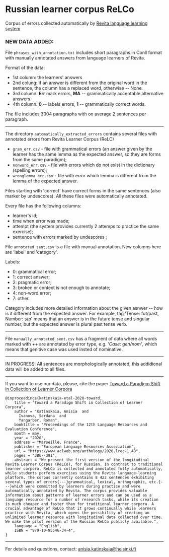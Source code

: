 # Russian learner corpus ReLCo
Corpus of errors collected automatically by [Revita language learning system](http://revita.cs.helsinki.fi/)


### NEW DATA ADDED:

File `phrases_with_annotation.txt` includes short paragraphs in Conll format 
with manually annotated answers from language learners of Revita.

Format of the data: 

* 1st column: the learners' answers
* 2nd colung: if an answer is different from the original word in the sentence, 
 the column has a replaced word, otherwise -- None.
* 3rd column: **Err** mark errors, **MA** -- grammatically acceptable alternative answers.
* 4th column: **0** -- labels errors, **1** -- grammatically correct words.
  
  
The file includes 3004 paragraphs with on average 2 sentences per paragraph.
________


The directory `automatically_extracted_errors` contains several files with annotated errors from Revita Learner Corpus (ReLC)

* `gram_err.csv` - file with grammatical errors (an answer given by the learner has the same lemma as the expected answer, so they are forms from the same paradigm);
* `nonword_err.csv` - file with errors which do not exist in the dictionary (spelling errors);
* `wronglemma_err.csv` - file with error which lemma is different from the lemma of the expected answer.

Files starting with 'correct' have correct forms in the same sentences (also marker by undescores).
All these files were automatically annotated.

Every file has the following columns: 
* learner's id; 
* time when error was made;
* attempt (the system provides currently 2 attemps to practice the same exercise);
* sentence with errors marked by undescores ;

File `annotated_sent.csv` is a file with manual annotation. New columns here are 'label' and 'category'.

Labels:
- 0: grammatical error;
- 1: correct answer;
- 2: pragmatic error;
- 3: broken or context is not enough to annotate;
- 4: non-word error;
- 7: other.

Category includes more detailed information about the given asnwer -- how is it different from the expected answer. 
For example, tag 'Tense: fut/past, Number: s/p' means that an answer is in the future tense and singular number, but the expected answer is plural past tense verb. 

____ 

File `manually_annotated_sent.csv` has a fragment of data where all words
marked with ++ are annotated by error type, e.g. *'Case: gen/nom'*, which means
that genitive case was  used insted of nominative.

______

IN PROGRESS: 
All sentences are morphologically annotated, this addidional data will be added to all files.

______
If you want to use our data, please, cite the paper [Toward a Paradigm Shift in Collection of Learner Corpora](https://www.aclweb.org/anthology/2020.lrec-1.48/)


```
@inproceedings{katinskaia-etal-2020-toward,
    title = "Toward a Paradigm Shift in Collection of Learner Corpora",
    author = "Katinskaia, Anisia  and
      Ivanova, Sardana  and
      Yangarber, Roman",
    booktitle = "Proceedings of the 12th Language Resources and Evaluation Conference",
    month = may,
    year = "2020",
    address = "Marseille, France",
    publisher = "European Language Resources Association",
    url = "https://www.aclweb.org/anthology/2020.lrec-1.48",
    pages = "386--391",
    abstract = "We present the first version of the longitudinal Revita Learner Corpus (ReLCo), for Russian. In contrast to traditional learner corpora, ReLCo is collected and annotated fully automatically, while students perform exercises using the Revita language-learning platform. The corpus currently contains 8 422 sentences exhibiting several types of errors{---}grammatical, lexical, orthographic, etc.{---}which were committed by learners during practice and were automatically annotated by Revita. The corpus provides valuable information about patterns of learner errors and can be used as a language resource for a number of research tasks, while its creation is much cheaper and faster than for traditional learner corpora. A crucial advantage of ReLCo that it grows continually while learners practice with Revita, which opens the possibility of creating an unlimited learner resource with longitudinal data collected over time. We make the pilot version of the Russian ReLCo publicly available.",
    language = "English",
    ISBN = "979-10-95546-34-4",
}
```

______
For details and questions, contact: anisia.katinskaia@helsinki.fi
